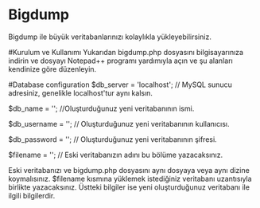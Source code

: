 # Bigdump
Bigdump ile büyük veritabanlarınızı kolaylıkla yükleyebilirsiniz.

#Kurulum ve Kullanımı
Yukarıdan bigdump.php dosyasını bilgisayarınıza indirin ve dosyayı Notepad++ programı yardımıyla açın ve şu alanları kendinize göre düzenleyin.

#Database configuration
$db_server   = 'localhost'; // MySQL sunucu adresiniz, genelikle localhost'tur aynı kalsın.

$db_name     = ''; //Oluşturduğunuz yeni veritabanının ismi.

$db_username = ''; // Oluşturduğunuz yeni veritabanının kullanıcısı.

$db_password = ''; // Oluşturduğunuz yeni veritabanının şifresi.


$filename           = '';     // Eski veritabanızın adını bu bölüme yazacaksınız.


Eski veritabanızı ve bigdump.php dosyasını aynı dosyaya veya aynı dizine koymalısınız. $filename kısmına yüklemek istediğiniz veritabanı uzantısıyla birlikte yazacaksınız. Üstteki bilgiler ise yeni oluşturduğunuz veritabanı ile ilgili bilgilerdir.
